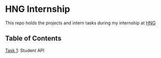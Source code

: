 # HNG Internship

This repo holds the projects and intern tasks during my internship at [HNG](https://zuri.team/programs/hng/home)

## Table of Contents
[Task 1](./0x0-rest_api/): Student API

